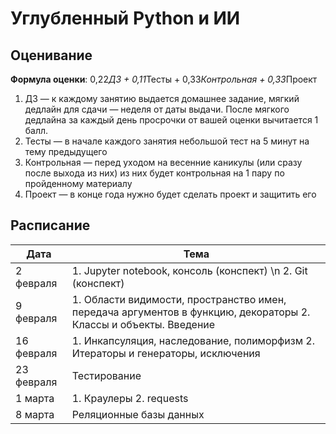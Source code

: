 # Углубленный Python и ИИ

## Оценивание

**Формула оценки**: 0,22*ДЗ + 0,11*Тесты + 0,33*Контрольная + 0,33*Проект
1. ДЗ — к каждому занятию выдается домашнее задание, мягкий дедлайн для сдачи — неделя от даты выдачи. После мягкого дедлайна за каждый день просрочки от вашей оценки вычитается 1 балл.
2. Тесты — в начале каждого занятия небольшой тест на 5 минут на тему предыдущего
3. Контрольная — перед уходом на весенние каникулы (или сразу после выхода из них) из них будет контрольная на 1 пару по пройденному материалу
4. Проект — в конце года нужно будет сделать проект и защитить его

## Расписание

| Дата       | Тема                                                                                                             |
|------------|------------------------------------------------------------------------------------------------------------------|
| 2 февраля  | 1. Jupyter notebook, консоль (конспект) \n 2. Git (конспект)                                                        |
| 9 февраля  | 1. Области видимости, пространство имен, передача аргументов в функцию, декораторы 2. Классы и объекты. Введение |
| 16 февраля | 1. Инкапсуляция, наследование, полиморфизм 2. Итераторы и генераторы, исключения                                 |
| 23 февраля | Тестирование                                                                                                     |
| 1 марта    | 1. Краулеры 2. requests                                                                                          |
| 8 марта    | Реляционные базы данных                                                                                          |

